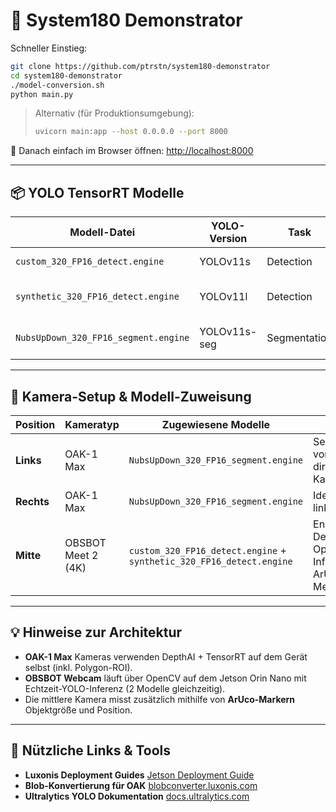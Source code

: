 # 🚀 System180 Demonstrator

Schneller Einstieg:

```bash
git clone https://github.com/ptrstn/system180-demonstrator
cd system180-demonstrator
./model-conversion.sh
python main.py
```

> Alternativ (für Produktionsumgebung):
>
> ```bash
> uvicorn main:app --host 0.0.0.0 --port 8000
> ```

🔗 Danach einfach im Browser öffnen: [http://localhost:8000](http://localhost:8000)

---

## 📦 YOLO TensorRT Modelle

| Modell-Datei                         | YOLO-Version | Task         | Auflösung | Präzision | Klassen | Beschreibung                             |
| ------------------------------------ | ------------ | ------------ | --------- | --------- | ------- | ---------------------------------------- |
| `custom_320_FP16_detect.engine`      | YOLOv11s     | Detection    | 320×320   | FP16      | 26      | Hauptmodell für reale Defekte            |
| `synthetic_320_FP16_detect.engine`   | YOLOv11l     | Detection    | 320×320   | FP16      | 29      | Ergänzungsmodell mit synthetischen Daten |
| `NubsUpDown_320_FP16_segment.engine` | YOLOv11s-seg | Segmentation | 320×320   | FP16      | 2       | Nubs-Status-Erkennung (oben/unten)       |

---

## 🎥 Kamera-Setup & Modell-Zuweisung

| Position   | Kameratyp          | Zugewiesene Modelle                                                  | Hinweise                                                |
| ---------- | ------------------ | -------------------------------------------------------------------- | ------------------------------------------------------- |
| **Links**  | OAK-1 Max          | `NubsUpDown_320_FP16_segment.engine`                                 | Segmentierung von Nubs direkt auf der Kamera            |
| **Rechts** | OAK-1 Max          | `NubsUpDown_320_FP16_segment.engine`                                 | Identisch zum linken Setup                              |
| **Mitte**  | OBSBOT Meet 2 (4K) | `custom_320_FP16_detect.engine` + `synthetic_320_FP16_detect.engine` | Ensemble-Detection über OpenCV-Inferenz + ArUco-Messung |

---

## 💡 Hinweise zur Architektur

* **OAK-1 Max** Kameras verwenden DepthAI + TensorRT auf dem Gerät selbst (inkl. Polygon-ROI).
* **OBSBOT Webcam** läuft über OpenCV auf dem Jetson Orin Nano mit Echtzeit-YOLO-Inferenz (2 Modelle gleichzeitig).
* Die mittlere Kamera misst zusätzlich mithilfe von **ArUco-Markern** Objektgröße und Position.

---

## 🔗 Nützliche Links & Tools

* **Luxonis Deployment Guides**
  [Jetson Deployment Guide](https://docs.luxonis.com/hardware/platform/deploy/to-jetson/)
* **Blob-Konvertierung für OAK**
  [blobconverter.luxonis.com](https://blobconverter.luxonis.com/)
* **Ultralytics YOLO Dokumentation**
  [docs.ultralytics.com](https://docs.ultralytics.com/)

